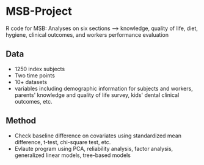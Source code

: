 # MSB-Project
R code for MSB: Analyses on six sections --> knowledge, quality of life, diet, hygiene, clinical outcomes, and workers performance evaluation

## Data
* 1250 index subjects 
* Two time points
* 10+ datasets
* variables including demographic information for subjects and workers, parents' knowledge and quality of life survey, kids' dental clinical outcomes, etc. 

## Method
* Check baseline difference on covariates using standardized mean difference, t-test, chi-square test, etc.
* Evlaute program using PCA, reliability analysis, factor analysis, generalized linear models, tree-based models


